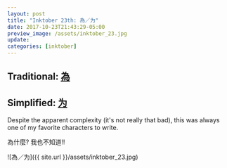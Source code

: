 ```yaml
---
layout: post
title: "Inktober 23th: 為／为"
date: 2017-10-23T21:43:29-05:00
preview_image: /assets/inktober_23.jpg
update: 
categories: [inktober]
---
```


## Traditional: [為](http://www.learnchineseez.com/read-write/traditional/view.php?code=70ba&last=1)

## Simplified: [为](http://www.learnchineseez.com/read-write/simplified/view.php?code=4e3a&last=1)

Despite the apparent complexity (it's not really that bad), this was always one of my favorite characters to write.

為什麼? 我也不知道!!

![為／为]({{ site.url }}/assets/inktober_23.jpg)
